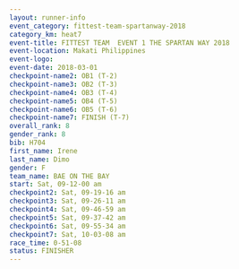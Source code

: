 ```yaml
---
layout: runner-info 
event_category: fittest-team-spartanway-2018 
category_km: heat7 
event-title: FITTEST TEAM  EVENT 1 THE SPARTAN WAY 2018 
event-location: Makati Philippines 
event-logo: 
event-date: 2018-03-01 
checkpoint-name2: OB1 (T-2) 
checkpoint-name3: OB2 (T-3) 
checkpoint-name4: OB3 (T-4) 
checkpoint-name5: OB4 (T-5) 
checkpoint-name6: OB5 (T-6) 
checkpoint-name7: FINISH (T-7) 
overall_rank: 8
gender_rank: 8
bib: H704
first_name: Irene
last_name: Dimo
gender: F
team_name: BAE ON THE BAY
start: Sat, 09-12-00 am
checkpoint2: Sat, 09-19-16 am
checkpoint3: Sat, 09-26-11 am
checkpoint4: Sat, 09-46-59 am
checkpoint5: Sat, 09-37-42 am
checkpoint6: Sat, 09-55-34 am
checkpoint7: Sat, 10-03-08 am
race_time: 0-51-08
status: FINISHER
---
```

